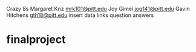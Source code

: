 Crazy 8s
Margaret Kriz mrk101@pitt.edu
Joy Gimei jog141@pitt.edu
Gavin Hitchens gth18@pitt.edu
insert data links
question answers
# finalproject
